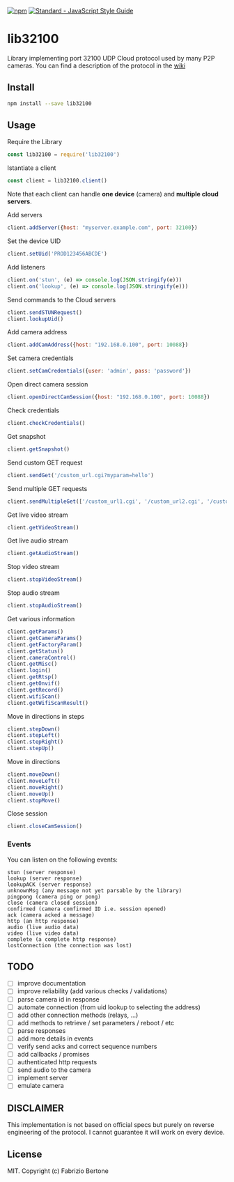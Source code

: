 [![npm](https://img.shields.io/npm/v/lib32100.svg)](https://npmjs.org/package/lib32100)
[![Standard - JavaScript Style Guide](https://img.shields.io/badge/code_style-standard-brightgreen.svg)](https://standardjs.com)


# lib32100
Library implementing port 32100 UDP Cloud protocol used by many P2P cameras.
You can find a description of the protocol in the [wiki](https://github.com/fbertone/lib32100/wiki)

## Install

```bash
npm install --save lib32100
```

## Usage

Require the Library
```javascript
const lib32100 = require('lib32100')
```

Istantiate a client
```javascript
const client = lib32100.client()
```
Note that each client can handle **one device** (camera) and **multiple cloud servers**.

Add servers
```javascript
client.addServer({host: "myserver.example.com", port: 32100})
```

Set the device UID
```javascript
client.setUid('PROD123456ABCDE')
```

Add listeners
```javascript
client.on('stun', (e) => console.log(JSON.stringify(e)))
client.on('lookup', (e) => console.log(JSON.stringify(e)))
```

Send commands to the Cloud servers
```javascript
client.sendSTUNRequest()
client.lookupUid()
```

Add camera address
```javascript
client.addCamAddress({host: "192.168.0.100", port: 10088})
```

Set camera credentials
```javascript
client.setCamCredentials({user: 'admin', pass: 'password'})
```

Open direct camera session
```javascript
client.openDirectCamSession({host: "192.168.0.100", port: 10088})
```

Check credentials
```javascript
client.checkCredentials()
```

Get snapshot
```javascript
client.getSnapshot()
```

Send custom GET request
```javascript
client.sendGet('/custom_url.cgi?myparam=hello')
```

Send multiple GET requests
```javascript
client.sendMultipleGet(['/custom_url1.cgi', '/custom_url2.cgi', '/custom_url3.cgi'])
```

Get live video stream
```javascript
client.getVideoStream()
```

Get live audio stream
```javascript
client.getAudioStream()
```

Stop video stream
```javascript
client.stopVideoStream()
```

Stop audio stream
```javascript
client.stopAudioStream()
```

Get various information
```javascript
client.getParams()
client.getCameraParams()
client.getFactoryParam()
client.getStatus()
client.cameraControl()
client.getMisc()
client.login()
client.getRtsp()
client.getOnvif()
client.getRecord()
client.wifiScan()
client.getWifiScanResult()
```

Move in directions in steps
```javascript
client.stepDown()
client.stepLeft()
client.stepRight()
client.stepUp()
```

Move in directions
```javascript
client.moveDown()
client.moveLeft()
client.moveRight()
client.moveUp()
client.stopMove()
```

Close session
```javascript
client.closeCamSession()
```

### Events

You can listen on the following events:
```
stun (server response)
lookup (server response)
lookupACK (server response)
unknownMsg (any message not yet parsable by the library)
pingpong (camera ping or pong)
close (camera closed session)
confirmed (camera comfirmed ID i.e. session opened)
ack (camera acked a message)
http (an http response)
audio (live audio data)
video (live video data)
complete (a complete http response)
lostConnection (the connection was lost)
```

## TODO

- [ ] improve documentation
- [ ] improve reliability (add various checks / validations)
- [ ] parse camera id in response
- [ ] automate connection (from uid lookup to selecting the address)
- [ ] add other connection methods (relays, ...)
- [ ] add methods to retrieve / set parameters / reboot / etc
- [ ] parse responses
- [ ] add more details in events
- [ ] verify send acks and correct sequence numbers
- [ ] add callbacks / promises
- [ ] authenticated http requests
- [ ] send audio to the camera
- [ ] implement server
- [ ] emulate camera

## DISCLAIMER
This implementation is not based on official specs but purely on reverse engineering of the protocol.
I cannot guarantee it will work on every device.

## License
MIT. Copyright (c) Fabrizio Bertone
